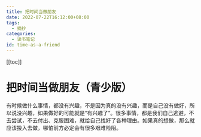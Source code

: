 ```yaml
---
title: 把时间当做朋友
date: 2022-07-22T16:12:00+08:00
tags:
  - 摘抄
categories:
  - 读书笔记
id: time-as-a-friend
---
```


[[toc]]

# 把时间当做朋友（青少版）

有时候做什么事情，都没有兴趣，不是因为真的没有兴趣，而是自己没有做好，所以说没兴趣，如果做好的可能就是“有兴趣了”。很多事情，都是我们自己逃避，不去尝试，不去付出、克服困难，就给自己找好了各种理由。如果真的想做，那么就应该投入去做，哪怕前方必定会有很多艰难险阻。
